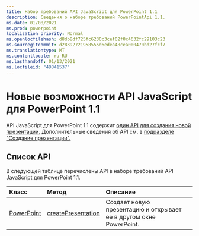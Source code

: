 ```yaml
---
title: Набор требований API JavaScript для PowerPoint 1.1
description: Сведения о наборе требований PowerPointApi 1.1.
ms.date: 01/08/2021
ms.prod: powerpoint
localization_priority: Normal
ms.openlocfilehash: d8db8df725fc6230c3cef02f0c4632fc29103c23
ms.sourcegitcommit: d28392721958555d6edea48cea000470bd27fcf7
ms.translationtype: MT
ms.contentlocale: ru-RU
ms.lasthandoff: 01/13/2021
ms.locfileid: "49841537"
---
```

# <a name="whats-new-in-powerpoint-javascript-api-11"></a>Новые возможности API JavaScript для PowerPoint 1.1

API JavaScript для PowerPoint 1.1 содержит [один API для создания новой презентации.](/javascript/api/powerpoint#powerpoint-createpresentation-base64file--options) Дополнительные сведения об API см. в [подразделе "Создание презентации".](../../powerpoint/powerpoint-add-ins.md#create-a-presentation)

## <a name="api-list"></a>Список API

В следующей таблице перечислены API в наборе требований API JavaScript для PowerPoint 1.1.

| Класс | Метод | Описание |
|:---|:---|:---|
|[PowerPoint](/javascript/api/powerpoint/powerpoint)|[createPresentation](/javascript/api/powerpoint#powerpoint-createpresentation-base64file--options)|Создает новую презентацию и открывает ее в другом окне PowerPoint.|